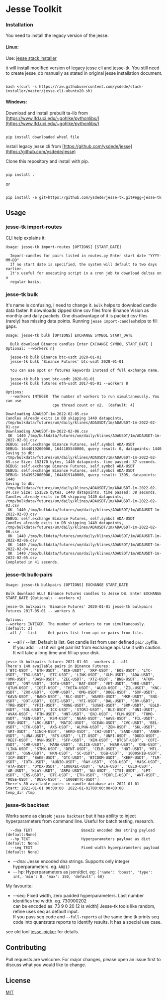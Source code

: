# Jesse Toolkit
### Installation

You need to install the legacy version of the jesse.


#### Linux:

Use: [jesse stack installer](https://github.com/ysdede/stack-installer/blob/master/jesse-cli-ubuntu20.sh)

it will install modified version of legacy jesse cli and jesse-tk. You still need to create jesse_db manually as stated in original jesse installation document.

```console

bash <(curl -s https://raw.githubusercontent.com/ysdede/stack-installer/master/jesse-cli-ubuntu20.sh)

```
  

#### Windows:

Download and install prebuilt ta-lib from [https://www.lfd.uci.edu/~gohlke/pythonlibs/](https://www.lfd.uci.edu/~gohlke/pythonlibs/)

```console

pip install downloaded wheel file

```  

install legacy jesse cli from [https://github.com/ysdede/jesse](https://github.com/ysdede/jesse)

Clone this repository and install with pip.

```console

pip install .

```

or

```console

pip install -e git+https://github.com/ysdede/jesse-tk.git#egg=jesse-tk

```

## Usage
### jesse-tk import-routes  
CLI help explains it:
```console
Usage: jesse-tk import-routes [OPTIONS] [START_DATE]

  Import-candles for pairs listed in routes.py Enter start date "YYYY-MM-DD"
  If no start date is specified, the system will default to two days earlier.
  It's useful for executing script in a cron job to download deltas on a
  regular basis.
```
### jesse-tk bulk  
It's name is confusing, I need to change it. `bulk` helps to download candle data faster. It downloads zipped kline csv files from Binance Vision as monthly and daily packets. One disadvantage of it is packed csv files (rarely) has missing data points. Running `jesse import-candles`helps to fill gaps.  
```console
Usage: jesse-tk bulk [OPTIONS] EXCHANGE SYMBOL START_DATE

  Bulk download Binance candles Enter EXCHANGE SYMBOL START_DATE { Optional: --workers n}

  jesse-tk bulk Binance btc-usdt 2020-01-01  
  jesse-tk bulk 'Binance Futures' btc-usdt 2020-01-01

  You can use spot or futures keywords instead of full exchange name.

  jesse-tk bulk spot btc-usdt 2020-01-01  
  jesse-tk bulk futures eth-usdt 2017-05-01 --workers 8

Options:
  --workers INTEGER  The number of workers to run simultaneously. You can use
                     cpu thread count or x2.  [default: 4]
```
```console
Downloading ADAUSDT-1m-2022-02-05.csv
Candles already exits in DB skipping 1440 datapoints, /tmp/bulkdata/futures/um/daily/klines/ADAUSDT/1m/ADAUSDT-1m-2022-02-01.csv
Downloading ADAUSDT-1m-2022-02-06.csv
 OK  1440 /tmp/bulkdata/futures/um/daily/klines/ADAUSDT/1m/ADAUSDT-1m-2022-02-01.csv
DEBUG: self.exchange Binance Futures, self.symbol ADA-USDT
DEBUG: 1644019200000, 1644105540000, query result: 0, datapoints: 1440
Saving to db: /tmp/bulkdata/futures/um/daily/klines/ADAUSDT/1m/ADAUSDT-1m-2022-02-05.csv Size: 152170 bytes, 1440 datapoints. time passed: 37 seconds.
DEBUG: self.exchange Binance Futures, self.symbol ADA-USDT
DEBUG: self.exchange Binance Futures, self.symbol ADA-USDT
DEBUG: 1643932800000, 1644019140000, query result: 1395, datapoints: 1440
Saving to db: /tmp/bulkdata/futures/um/daily/klines/ADAUSDT/1m/ADAUSDT-1m-2022-02-04.csv Size: 151526 bytes, 1440 datapoints. time passed: 38 seconds.
Candles already exits in DB skipping 1440 datapoints, /tmp/bulkdata/futures/um/daily/klines/ADAUSDT/1m/ADAUSDT-1m-2022-02-03.csv
 OK  1440 /tmp/bulkdata/futures/um/daily/klines/ADAUSDT/1m/ADAUSDT-1m-2022-02-03.csv
DEBUG: self.exchange Binance Futures, self.symbol ADA-USDT
Candles already exits in DB skipping 1440 datapoints, /tmp/bulkdata/futures/um/daily/klines/ADAUSDT/1m/ADAUSDT-1m-2022-02-06.csv
 OK  1440 /tmp/bulkdata/futures/um/daily/klines/ADAUSDT/1m/ADAUSDT-1m-2022-02-06.csv
 OK  1440 /tmp/bulkdata/futures/um/daily/klines/ADAUSDT/1m/ADAUSDT-1m-2022-02-04.csv
 OK  1440 /tmp/bulkdata/futures/um/daily/klines/ADAUSDT/1m/ADAUSDT-1m-2022-02-05.csv
Completed in 41 seconds.
```
  ### jesse-tk bulk-pairs  
  ```
  Usage: jesse-tk bulkpairs [OPTIONS] EXCHANGE START_DATE

  Bulk download ALL! Binance Futures candles to Jesse DB. Enter EXCHANGE START_DATE {Optional: --workers n}

  jesse-tk bulkpairs 'Binance Futures' 2020-01-01 jesse-tk bulkpairs futures 2017-05-01 -- workers 8

Options:
  --workers INTEGER  The number of workers to run simultaneously.  [default: 2]
  --all / --list     Get pairs list from api or pairs from file.
  ```
  * --all / --list: Default is list. Get candle list from user defined `pair.py`file.  
  If you add `--all`it will get pair list from exchange api. Use it with caution. It will take a long time and fill up your disk.  
  ```
  jesse-tk bulkpairs futures 2021-01-01 --workers 4 --all
There's 140 available pairs in Binance Futures:
['BTC-USDT', 'ETH-USDT', 'BCH-USDT', 'XRP-USDT', 'EOS-USDT', 'LTC-USDT', 'TRX-USDT', 'ETC-USDT', 'LINK-USDT', 'XLM-USDT', 'ADA-USDT', 'XMR-USDT', 'DASH-USDT', 'ZEC-USDT', 'XTZ-USDT', 'BNB-USDT', 'ATOM-USDT', 'ONT-USDT', 'IOTA-USDT', 'BAT-USDT', 'VET-USDT', 'NEO-USDT', 'QTUM-USDT', 'IOST-USDT', 'THETA-USDT', 'ALGO-USDT', 'ZIL-USDT', 'KNC-USDT', 'ZRX-USDT', 'COMP-USDT', 'OMG-USDT', 'DOGE-USDT', 'SXP-USDT', 'KAVA-USDT', 'BAND-USDT', 'RLC-USDT', 'WAVES-USDT', 'MKR-USDT', 'SNX-USDT', 'DOT-USDT', 'DEFI-USDT', 'YFI-USDT', 'BAL-USDT', 'CRV-USDT', 'TRB-USDT', 'YFII-USDT', 'RUNE-USDT', 'SUSHI-USDT', 'SRM-USDT', 'EGLD-USDT', 'SOL-USDT', 'ICX-USDT', 'STORJ-USDT', 'BLZ-USDT', 'UNI-USDT', 'AVAX-USDT', 'FTM-USDT', 'HNT-USDT', 'ENJ-USDT', 'FLM-USDT', 'TOMO-USDT', 'REN-USDT', 'KSM-USDT', 'NEAR-USDT', 'AAVE-USDT', 'FIL-USDT', 'RSR-USDT', 'LRC-USDT', 'MATIC-USDT', 'OCEAN-USDT', 'CVC-USDT', 'BEL-USDT', 'CTK-USDT', 'AXS-USDT', 'ALPHA-USDT', 'ZEN-USDT', 'SKL-USDT', 'GRT-USDT', '1INCH-USDT', 'AKRO-USDT', 'CHZ-USDT', 'SAND-USDT', 'ANKR-USDT', 'LUNA-USDT', 'BTS-USDT', 'LIT-USDT', 'UNFI-USDT', 'DODO-USDT', 'REEF-USDT', 'RVN-USDT', 'SFP-USDT', 'XEM-USDT', 'BTCST-USDT', 'COTI-USDT', 'CHR-USDT', 'MANA-USDT', 'ALICE-USDT', 'HBAR-USDT', 'ONE-USDT', 'LINA-USDT', 'STMX-USDT', 'DENT-USDT', 'CELR-USDT', 'HOT-USDT', 'MTL-USDT', 'OGN-USDT', 'NKN-USDT', 'SC-USDT', 'DGB-USDT', '1000SHIB-USDT', 'ICP-USDT', 'BAKE-USDT', 'GTC-USDT', 'BTCDOM-USDT', 'KEEP-USDT', 'TLM-USDT', 'IOTX-USDT', 'AUDIO-USDT', 'RAY-USDT', 'C98-USDT', 'MASK-USDT', 'ATA-USDT', 'DYDX-USDT', '1000XEC-USDT', 'GALA-USDT', 'CELO-USDT', 'AR-USDT', 'KLAY-USDT', 'ARPA-USDT', 'NU-USDT', 'CTSI-USDT', 'LPT-USDT', 'ENS-USDT', 'BTC-USDT', 'ETH-USDT', 'PEOPLE-USDT', 'ANT-USDT', 'ROSE-USDT', 'DUSK-USDT', '1000BTTC-USDT']
There's 80 available pairs in candle database at: 2021-01-01
Start: 2021-01-01 00:00:00  2022-01-01T00:00:00+00:00
  temp_dir /tmp
  ```  
  
### jesse-tk backtest
Works same as classic `jesse backtest` but it has ability to inject hyperparameters from command line. Useful for batch testing, research.
```
  --dna TEXT                      Base32 encoded dna string payload  [default:None]
  --hp TEXT                       Hyperparameters payload as dict  [default: None]
  --seq TEXT                      Fixed width hyperparameters payload [default: None]
```

* --dna: Jesse encoded dna strings. Supports only integer hyperparameters. eg. `A0@1J`
* -- hp: Hyperparameters as json/dict. eg: `{'name': 'boost', 'type': int, 'min': 0, 'max': 150, 'default': 68}`  

My favourite:
* --seq: Fixed width, zero padded hyperparameters. Last number identifies the width. eg. 730900202   
can be encoded as: 73 9 0 20 [2 is width]
Jesse-tk tools like random, refine uses seq as default input.  
If you pass seq code and  `--full-reports` at the same time tk prints seq code into quantstats reports to identify results. It has a special use case.  




see old tool [jesse-picker](https://github.com/ysdede/jesse-picker) for details.

  
  
  
  

## Contributing

Pull requests are welcome. For major changes, please open an issue first to discuss what you would like to change.

  

## License

[MIT](https://choosealicense.com/licenses/mit/)

